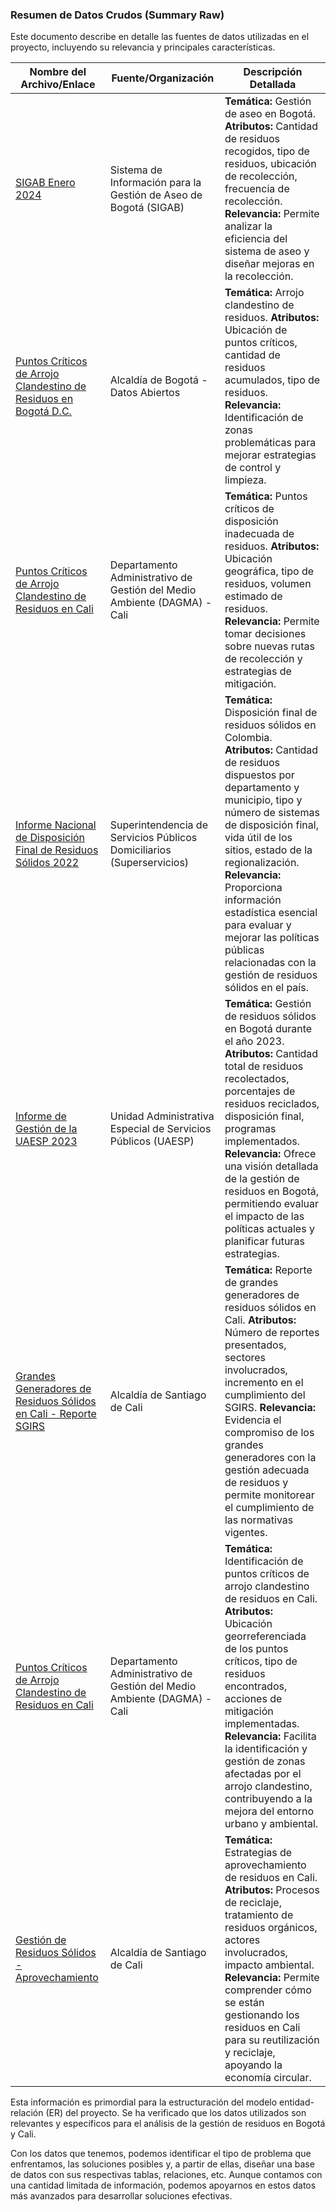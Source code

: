 ### Resumen de Datos Crudos (Summary Raw)

Este documento describe en detalle las fuentes de datos utilizadas en el proyecto, incluyendo su relevancia y principales características.

| Nombre del Archivo/Enlace | Fuente/Organización | Descripción Detallada |
|---------------------------|---------------------|-----------------------|
| [SIGAB Enero 2024](https://datosabiertos.bogota.gov.co/dataset/sigab-enero-2024) | Sistema de Información para la Gestión de Aseo de Bogotá (SIGAB) | **Temática:** Gestión de aseo en Bogotá. **Atributos:** Cantidad de residuos recogidos, tipo de residuos, ubicación de recolección, frecuencia de recolección. **Relevancia:** Permite analizar la eficiencia del sistema de aseo y diseñar mejoras en la recolección. |
| [Puntos Críticos de Arrojo Clandestino de Residuos en Bogotá D.C.](https://datosabiertos.bogota.gov.co/dataset/puntos-criticos-arrojo-clandestino-residuos-bogota-d-c) | Alcaldía de Bogotá - Datos Abiertos | **Temática:** Arrojo clandestino de residuos. **Atributos:** Ubicación de puntos críticos, cantidad de residuos acumulados, tipo de residuos. **Relevancia:** Identificación de zonas problemáticas para mejorar estrategias de control y limpieza. |
| [Puntos Críticos de Arrojo Clandestino de Residuos en Cali](https://datos.cali.gov.co/dataset/arrojo-clandestino-cali) | Departamento Administrativo de Gestión del Medio Ambiente (DAGMA) - Cali | **Temática:** Puntos críticos de disposición inadecuada de residuos. **Atributos:** Ubicación geográfica, tipo de residuos, volumen estimado de residuos. **Relevancia:** Permite tomar decisiones sobre nuevas rutas de recolección y estrategias de mitigación. |
| [Informe Nacional de Disposición Final de Residuos Sólidos 2022](https://www.superservicios.gov.co/sites/default/files/inline-files/Informe-Nacional-de-Disposicion-Final-de-Residuos-Solidos-2022.pdf) | Superintendencia de Servicios Públicos Domiciliarios (Superservicios) | **Temática:** Disposición final de residuos sólidos en Colombia. **Atributos:** Cantidad de residuos dispuestos por departamento y municipio, tipo y número de sistemas de disposición final, vida útil de los sitios, estado de la regionalización. **Relevancia:** Proporciona información estadística esencial para evaluar y mejorar las políticas públicas relacionadas con la gestión de residuos sólidos en el país. |
| [Informe de Gestión de la UAESP 2023](https://www.uaesp.gov.co/sites/default/files/documentos/informe-de-gestion-uaesp_2023_vf.pdf) | Unidad Administrativa Especial de Servicios Públicos (UAESP) | **Temática:** Gestión de residuos sólidos en Bogotá durante el año 2023. **Atributos:** Cantidad total de residuos recolectados, porcentajes de residuos reciclados, disposición final, programas implementados. **Relevancia:** Ofrece una visión detallada de la gestión de residuos en Bogotá, permitiendo evaluar el impacto de las políticas actuales y planificar futuras estrategias. |
| [Grandes Generadores de Residuos Sólidos en Cali - Reporte SGIRS](https://www.cali.gov.co/publicaciones/177647/1331-grandes-generadores-de-residuos-solidos-presentaron-reporte-del-sgirs/) | Alcaldía de Santiago de Cali | **Temática:** Reporte de grandes generadores de residuos sólidos en Cali. **Atributos:** Número de reportes presentados, sectores involucrados, incremento en el cumplimiento del SGIRS. **Relevancia:** Evidencia el compromiso de los grandes generadores con la gestión adecuada de residuos y permite monitorear el cumplimiento de las normativas vigentes. |
| [Puntos Críticos de Arrojo Clandestino de Residuos en Cali](https://datos.cali.gov.co/dataset/arrojo-clandestino-cali) | Departamento Administrativo de Gestión del Medio Ambiente (DAGMA) - Cali | **Temática:** Identificación de puntos críticos de arrojo clandestino de residuos en Cali. **Atributos:** Ubicación georreferenciada de los puntos críticos, tipo de residuos encontrados, acciones de mitigación implementadas. **Relevancia:** Facilita la identificación y gestión de zonas afectadas por el arrojo clandestino, contribuyendo a la mejora del entorno urbano y ambiental. |
| [Gestión de Residuos Sólidos - Aprovechamiento](https://www.cali.gov.co/serviciospublicos/publicaciones/138699/gestion-de-residuos-solidos---aprovechamiento/) | Alcaldía de Santiago de Cali | **Temática:** Estrategias de aprovechamiento de residuos en Cali. **Atributos:** Procesos de reciclaje, tratamiento de residuos orgánicos, actores involucrados, impacto ambiental. **Relevancia:** Permite comprender cómo se están gestionando los residuos en Cali para su reutilización y reciclaje, apoyando la economía circular. |

Esta información es primordial para la estructuración del modelo entidad-relación (ER) del proyecto. Se ha verificado que los datos utilizados son relevantes y específicos para el análisis de la gestión de residuos en Bogotá y Cali.

Con los datos que tenemos, podemos identificar el tipo de problema que enfrentamos, las soluciones posibles y, a partir de ellas, diseñar una base de datos con sus respectivas tablas, relaciones, etc. Aunque contamos con una cantidad limitada de información, podemos apoyarnos en estos datos más avanzados para desarrollar soluciones efectivas.
